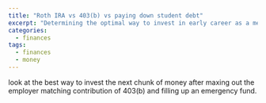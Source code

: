 ```yaml
---
title: "Roth IRA vs 403(b) vs paying down student debt"
excerpt: "Determining the optimal way to invest in early career as a medical professional"
categories:
  - finances
tags:
  - finances
  - money
---
```


look at the best way to invest the next chunk of money after maxing out the employer matching contribution of 403(b) and filling up an emergency fund. 
